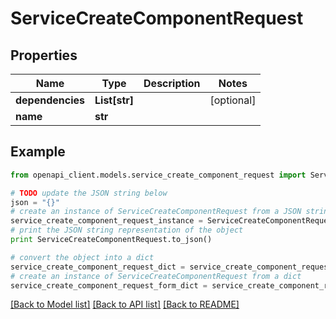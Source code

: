 # ServiceCreateComponentRequest


## Properties

Name | Type | Description | Notes
------------ | ------------- | ------------- | -------------
**dependencies** | **List[str]** |  | [optional] 
**name** | **str** |  | 

## Example

```python
from openapi_client.models.service_create_component_request import ServiceCreateComponentRequest

# TODO update the JSON string below
json = "{}"
# create an instance of ServiceCreateComponentRequest from a JSON string
service_create_component_request_instance = ServiceCreateComponentRequest.from_json(json)
# print the JSON string representation of the object
print ServiceCreateComponentRequest.to_json()

# convert the object into a dict
service_create_component_request_dict = service_create_component_request_instance.to_dict()
# create an instance of ServiceCreateComponentRequest from a dict
service_create_component_request_form_dict = service_create_component_request.from_dict(service_create_component_request_dict)
```
[[Back to Model list]](../README.md#documentation-for-models) [[Back to API list]](../README.md#documentation-for-api-endpoints) [[Back to README]](../README.md)


